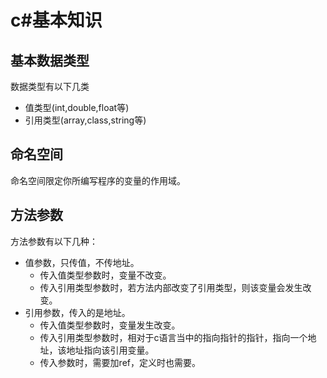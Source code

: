 # c#基本知识  

## 基本数据类型
  数据类型有以下几类
- 值类型(int,double,float等)  
- 引用类型(array,class,string等)

## 命名空间  
命名空间限定你所编写程序的变量的作用域。  

## 方法参数  
方法参数有以下几种：  
- 值参数，只传值，不传地址。
  - 传入值类型参数时，变量不改变。  
  - 传入引用类型参数时，若方法内部改变了引用类型，则该变量会发生改变。  
- 引用参数，传入的是地址。
  - 传入值类型参数时，变量发生改变。
  - 传入引用类型参数时，相对于c语言当中的指向指针的指针，指向一个地址，该地址指向该引用变量。  
  - 传入参数时，需要加ref，定义时也需要。  
